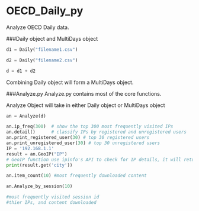 # OECD_Daily_py

Analyze OECD Daily data. 

###Daily object and MultiDays object

```python
d1 = Daily("filename1.csv")

d2 = Daily("filename2.csv")

d = d1 + d2 

```


Combining Daily object will form a MultiDays object. 

###Analyze.py
Analyze.py contains most of the core functions. 

Analyze Object will take in either Daily object or MultiDays object

```python
an = Analyze(d)

an.ip_freq(300)  # show the top 300 most frequently visited IPs
an.detail()      # classify IPs by registered and unregistered users
an.print_registered_user(30) # top 30 registered users
an.print_unregistered_user(30) # top 30 unregistered users
IP = '192.168.1.1'
result = an.GeoIP("IP")  
# GeoIP function use ipinfo's API to check for IP details, it will return a JSON file
print(result.get('city'))

an.item_count(10) #most frequently downloaded content

an.Analyze_by_session(10)

#most frequently visited session id
#thier IPs, and content downloaded
```